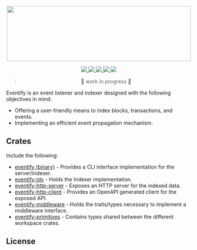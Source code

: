 <div align="center">
    <a href="https://github.com/lbkolev/fieri">
        <img width="500px" height="150px" src=".github/logo.png">
    </a>
</div>

<p align="center">
    <a href="https://github.com/lbkolev/eventify/blob/master/LICENSE-MIT">
        <img src="https://img.shields.io/badge/license-MIT-blue.svg">
    </a>
    <a href="https://github.com/lbkolev/eventify/blob/master/LICENSE-APACHE">
        <img src="https://img.shields.io/badge/license-APACHE2.0-blue.svg">
    </a>
    <a href="https://crates.io/crates/eventify">
        <img src="https://img.shields.io/crates/v/eventify.svg">
    </a>
    <a href="https://github.com/lbkolev/eventify/actions?query=workflow%3ACI+branch%3Amaster">
        <img src="https://github.com/lbkolev/eventify/actions/workflows/ci.yml/badge.svg">
    </a>
    <a href="https://docs.rs/eventify">
        <img src="https://img.shields.io/docsrs/eventify/latest">
    </a>
</p>

> <p align="center"> 🚧 work in progress 🚧<p>

Eventify is an event listener and indexer designed with the following objectives in mind:

- Offering a user-friendly means to index blocks, transactions, and events.
- Implementing an efficient event propagation mechanism.

## Crates

Include the following:

- [eventify (binary)](./crates/eventify/) - Provides a CLI interface implementation for the server/indexer.
- [eventify-idx](./crates/eventify-idx) - Holds the Indexer implementation.
- [eventify-http-server](./crates/eventify-http-server) - Exposes an HTTP server for the indexed data.
- [eventify-http-client](.crates//eventify-http-client) - Provides an OpenAPI generated client for the exposed API.
- [eventify-middleware](./crates/eventify-middleware) - Holds the traits/types necessary to implement a middleware interface.
- [eventify-primitives](./crates/eventify-primitives) - Contains types shared between the different workspace crates.

## License

